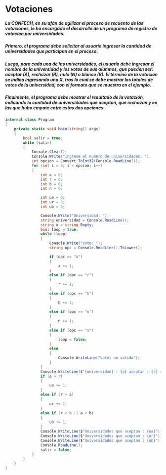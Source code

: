# Votaciones

##### La CONFECH, en su afán de agilizar el proceso de recuento de las votaciones, le ha encargado el desarrollo de un programa de registro de votación por universidades.

##### Primero, el programa debe solicitar al usuario ingresar la cantidad de universidades que participan en el proceso.

##### Luego, para cada una de las universidades, el usuario debe ingresar el nombre de la universidad y los votos de sus alumnos, que pueden ser: aceptar (A), rechazar (R), nulo (N) o blanco (B). El término de la votación se indica ingresando una X, tras lo cual se debe mostrar los totales de votos de la universidad, con el formato que se muestra en el ejemplo.

##### Finalmente, el programa debe mostrar el resultado de la votación, indicando la cantidad de universidades que aceptan, que rechazan y en las que hubo empate entre estas dos opciones.

```csharp
internal class Program
{
    private static void Main(string[] args)
    {
        bool salir = true;
        while (salir)
        {
            Console.Clear();
            Console.Write("Ingrese el numero de universidades: ");
            int opcion = Convert.ToInt32(Console.ReadLine());
            for (int i = 0; i < opcion; i++)
            {
                int a = 0;
                int r = 0;
                int b = 0;
                int n = 0;

                int ua = 0;
                int ur = 0;
                int ub = 0;

                Console.Write("Universidad: ");
                string universidad = Console.ReadLine();
                string x = string.Empty;
                bool loop = true;
                while (loop)
                {
                    Console.Write("Voto: ");
                    string opc = Console.ReadLine().ToLower();

                    if (opc == "a")
                    {
                        a += 1;
                    }
                    else if (opc == "r")
                    {
                        r += 1;
                    }
                    else if (opc == "b")
                    {
                        b += 1;
                    }
                    else if (opc == "n")
                    {
                        n += 1;
                    }
                    else if (opc == "x")
                    {
                        loop = false;
                    }
                    else
                    {
                        Console.WriteLine("Votol no valido");
                    }
                }
                Console.WriteLine($"{universidad} : {a} aceptan : {r} rechazan : {i} blanco : {n} nulos\n");
                if (a > r)
                {
                    ua += 1;
                }
                else if (r > a)
                {
                    ur += 1;
                }
                else if (r < b || a < b)
                {
                    ub += 1;
                }
                Console.WriteLine($"Universidades que aceptan : {ua}");
                Console.WriteLine($"Universidades que aceptan : {ur}");
                Console.WriteLine($"Universidades que aceptan : {ub}");
                Console.ReadLine();
                salir = false;
            }
        }
    }
}

```